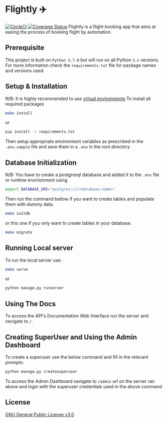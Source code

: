# Flightly ✈️

[![CircleCI](https://circleci.com/gh/parseendavid/flightly_flight-booking-app/tree/develop.svg?style=svg)](https://circleci.com/gh/parseendavid/flightly_flight-booking-app/tree/develop)
[![Coverage Status](https://coveralls.io/repos/github/parseendavid/flightly_flight-booking-app/badge.svg?branch=develop)](https://coveralls.io/github/parseendavid/flightly_flight-booking-app?branch=develop)
Flightly is a flight booking app that aims at easing the process of booking flight by automation.

## Prerequisite

This project is built on `Python 3.7.0` but will run on all Python `3.x` versions.
For more information check the `requirements.txt` file for package names and versions used.

## Setup & Installation

N/B: It is highly recommended to use [virtual environments](https://realpython.com/python-virtual-environments-a-primer/)
To install all required packages

```bash
make install
```

or

```bash
pip install -r requirements.txt
```

Then setup appropriate environment variables as prescribed in the `.env.sample` file and save them in a `.env` in the root directory

## Database Initialization

N/B: You have to create a postgresql database and added it to the `.env` file or runtime envirionment using

```bash
export DATABASE_URI="postgres:///<database-name>"
```

Then run the command bellow if you want to create tables and populate them with dummy data.

```bash
make initdb
```

or this one if you only want to create tables in your database.

```bash
make migrate
```

## Running Local server

To run the local server use:

```bash
make serve
```

or

```bash
python manage.py runserver
```

## Using The Docs

To access the API's Documentation Web Interface run the server and navigate to `/`.

## Creating SuperUser and Using the Admin Dashboard

To create a superuser use the below command and fill in the relevant prompts:

```bash
python manage.py createsuperuser
```

To access the Admin Dashboard navigate to `/admin` url on the server ran above and login with the superuser credentials used in the above command

## License

[GNU General Public License v3.0](https://www.gnu.org/licenses/gpl-3.0.en.html)
